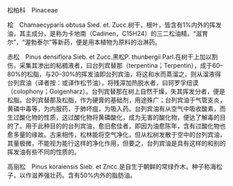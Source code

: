松柏科　Pinaceae

  

桧　Chamaecyparis obtusa Sied. et. Zucc.树干，根叶，皆含有1%内外的挥发油，其主成分，是称为卡地南（Cadinen，C15H24）的三二松油精。“滋育尔”，“渥勃泰尔”等新药，便是用本植物为原料的治淋药。

赤松　Pinus densiflora Sieb. et Zucc.黑松P. thunbergii Parl.在树干上加以割伤，采集其渗出的粘稠液者，曰台列宾替那（terpentina；Terpentin），成于60–80%的松脂，与20–30%的挥发油即台列宾油，将这和水而蒸溜之，则从溜液得台列宾油（译者按：或译作松节油），将残滓加热脱水者，曰珂罗孚纽谟（colophony；Goigenharz）。台列宾替那在树上自然干燥，失其挥发分者，便是松脂。台列宾替那及松脂，作为硬膏的基础剂，用途殊广；台列宾油于气管支炎，黄磷中毒等，为内服药，于肺坏疽，为吸入药。台列宾油有从空气中吸收酸素，而生过酸化物的性质，这过酸化物将黄磷酸化，成为无害的酸化物，便达了解毒的目的了。用于此种目的的台列宾油，愈旧愈佳者，即因为油愈陈年，含有过酸化物也愈多量的缘故。古来相传，松林能将空气净化，但从松树发散于空中的台列宾油，其量极微，不能视为能行这样的净化作用，但要之，台列宾油是具有这样的和别的挥发油有些不同的性质的。

高丽松　Pinus koraiensis Sieb. et Zncc.是自生于朝鲜的常绿乔木。种子称海松子，以作滋养强壮药。含有50%内外的脂肪油。